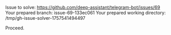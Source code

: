 Issue to solve: https://github.com/deep-assistant/telegram-bot/issues/69
Your prepared branch: issue-69-133ec061
Your prepared working directory: /tmp/gh-issue-solver-1757541494497

Proceed.